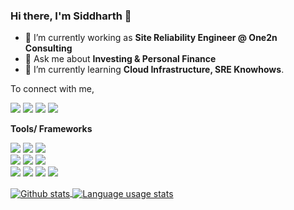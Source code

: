 <!--
**shashikarsiddharth/shashikarsiddharth** is a ✨ _special_ ✨ repository because its `README.md` (this file) appears on your GitHub profile.

Here are some ideas to get you started:

- 🔭 I’m currently working on ...
- 🌱 I’m currently learning ...
- 👯 I’m looking to collaborate on ...
- 🤔 I’m looking for help with ...
- 💬 Ask me about ...
- 📫 How to reach me: ...
- 😄 Pronouns: ...
- ⚡ Fun fact: ...
-->


### Hi there, I'm Siddharth 👋

- 🔭 I’m currently working as **Site Reliability Engineer @ One2n Consulting**
- 💬 Ask me about **Investing & Personal Finance**
- 🌱 I’m currently learning **Cloud Infrastructure, SRE Knowhows**.

To connect with me,

[<img src="https://img.shields.io/badge/twitter-%231DA1F2.svg?&style=for-the-badge&logo=twitter&logoColor=white" />](https://twitter.com/speaking_SS) [<img src="https://img.shields.io/badge/medium-%2312100E.svg?&style=for-the-badge&logo=medium&logoColor=white" />](https://medium.com/@shashikarsiddharth)  [<img src="https://img.shields.io/badge/linkedin-%230077B5.svg?&style=for-the-badge&logo=linkedin&logoColor=white" />](https://www.linkedin.com/in/siddharth-shashikar/)  [<img src = "https://img.shields.io/badge/instagram-%23E4405F.svg?&style=for-the-badge&logo=instagram&logoColor=white">](https://www.instagram.com/siddharthshashikar/)

**Tools/ Frameworks**
<p>
    <img src="https://img.shields.io/badge/-Git-F44D27?style=flat-square&logo=Git&logoColor=white"/>
    <img src="https://img.shields.io/badge/-Terraform-4B32C3?style=flat-square&logo=Terraform&logoColor=white"/>
    <img src="https://img.shields.io/badge/-Docker-0073ec?style=flat-square&logo=Docker&logoColor=white"/><br />
    <img src="https://img.shields.io/badge/-Consul-b91d66?style=flat-square&logo=Consul&logoColor=white"/>
    <img src="https://img.shields.io/badge/-AWS-eb670c?style=flat-square&logo=AWS&logoColor=white"/>
    <img src="https://img.shields.io/badge/-Linux-A80030?style=flat-square&logo=Linux&logoColor=white"/><br />
    <img src="https://img.shields.io/badge/-Google%20Cloud-4285F4?style=flat-square&logo=Google%20Cloud&logoColor=white"/>
    <img src="https://img.shields.io/badge/-Flask-000000?style=flat-square&logo=FlaskAWS&logoColor=white"/>
    <img src="https://img.shields.io/badge/-Django-eb670c?style=flat-square&logo=Django&logoColor=white"/>
    <img src="https://img.shields.io/badge/-Nomad-00bc7f?style=flat-square&logo=Nomad&logoColor=white"/>
</p>

<a href="https://github.com/anuraghazra/github-readme-stats">
  <img align="center" src="https://github-readme-stats.vercel.app/api?username=shashikarsiddharth&hide=stars&include_all_commits=true&count_private=true&theme=vue&show_icons=true&hide_border=true" alt="Github stats" />
</a>

<a href="https://github.com/anuraghazra/github-readme-stats">
  <img align="center" src="https://github-readme-stats.vercel.app/api/top-langs/?username=shashikarsiddharth&hide=stars&layout=compact&theme=vue&show_icons=true&hide_border=true" alt="Language usage stats" />
</a>

